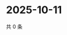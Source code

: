 # 2025-10-11

共 0 条

<!-- BEGIN ZHIHUVIDEO -->
<!-- 最后更新时间 Sat Oct 11 2025 13:10:08 GMT+0800 (China Standard Time) -->

<!-- END ZHIHUVIDEO -->
